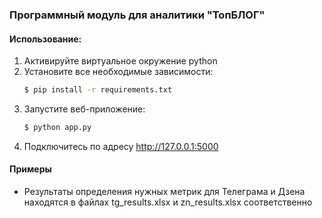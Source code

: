 ### Программный модуль для аналитики "ТопБЛОГ"


#### Использование:
1. Активируйте виртуальное окружение python
2. Установите все необходимые зависимости:
    ``` bash
   $ pip install -r requirements.txt
   ```
3. Запустите веб-приложение:
    ``` bash
   $ python app.py
    ```
4. Подключитесь по адресу http://127.0.0.1:5000

#### Примеры
 - Результаты определения нужных метрик для Телеграма и Дзена находятся в файлах tg_results.xlsx и zn_results.xlsx соответственно
